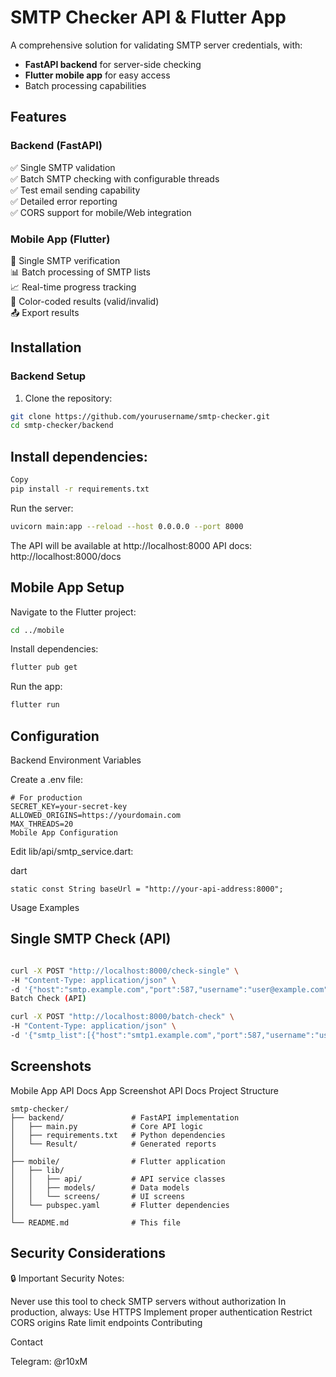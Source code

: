 # SMTP Checker API & Flutter App

A comprehensive solution for validating SMTP server credentials, with:
- **FastAPI backend** for server-side checking
- **Flutter mobile app** for easy access
- Batch processing capabilities

## Features

### Backend (FastAPI)
✅ Single SMTP validation  
✅ Batch SMTP checking with configurable threads  
✅ Test email sending capability  
✅ Detailed error reporting  
✅ CORS support for mobile/Web integration  

### Mobile App (Flutter)
📱 Single SMTP verification  
📊 Batch processing of SMTP lists  
📈 Real-time progress tracking  
🎨 Color-coded results (valid/invalid)  
📤 Export results  

## Installation

### Backend Setup

1. Clone the repository:
```bash
git clone https://github.com/yourusername/smtp-checker.git
cd smtp-checker/backend
```

## Install dependencies:
```bash
Copy
pip install -r requirements.txt
```
Run the server:
```bash
uvicorn main:app --reload --host 0.0.0.0 --port 8000
```
The API will be available at http://localhost:8000
API docs: http://localhost:8000/docs

## Mobile App Setup

Navigate to the Flutter project:
```bash
cd ../mobile
```
Install dependencies:
```bash
flutter pub get
```
Run the app:
```bash
flutter run
```
## Configuration

Backend Environment Variables

Create a .env file:
```
# For production
SECRET_KEY=your-secret-key
ALLOWED_ORIGINS=https://yourdomain.com
MAX_THREADS=20
Mobile App Configuration
```
Edit lib/api/smtp_service.dart:

dart
```
static const String baseUrl = "http://your-api-address:8000";
```
Usage Examples

## Single SMTP Check (API)

```bash

curl -X POST "http://localhost:8000/check-single" \
-H "Content-Type: application/json" \
-d '{"host":"smtp.example.com","port":587,"username":"user@example.com","password":"yourpassword"}'
Batch Check (API)
```
```bash
curl -X POST "http://localhost:8000/batch-check" \
-H "Content-Type: application/json" \
-d '{"smtp_list":[{"host":"smtp1.example.com","port":587,"username":"user1","password":"pass1"},{"host":"smtp2.example.com","port":465,"username":"user2","password":"pass2"}],"threads":5}'
```
## Screenshots

Mobile App	API Docs
App Screenshot	API Docs
Project Structure
```
smtp-checker/
├── backend/               # FastAPI implementation
│   ├── main.py            # Core API logic
│   ├── requirements.txt   # Python dependencies
│   └── Result/            # Generated reports
│
├── mobile/                # Flutter application
│   ├── lib/
│   │   ├── api/           # API service classes
│   │   ├── models/        # Data models
│   │   └── screens/       # UI screens
│   └── pubspec.yaml       # Flutter dependencies
│
└── README.md              # This file
```
## Security Considerations

🔒 Important Security Notes:

Never use this tool to check SMTP servers without authorization
In production, always:
Use HTTPS
Implement proper authentication
Restrict CORS origins
Rate limit endpoints
Contributing

Contact

Telegram: @r10xM

